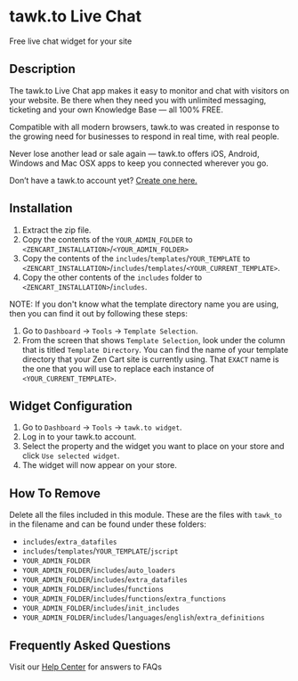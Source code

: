 # tawk.to Live Chat

Free live chat widget for your site

## Description

The tawk.to Live Chat app makes it easy to monitor and chat with visitors on your website. Be there when they need you with unlimited messaging, ticketing and your own Knowledge Base — all 100% FREE.

Compatible with all modern browsers, tawk.to was created in response to the growing need for businesses to respond in real time, with real people.

Never lose another lead or sale again — tawk.to offers iOS, Android, Windows and Mac OSX apps to keep you connected wherever you go.

Don’t have a tawk.to account yet? [Create one here.](https://tawk.to/?utm_source=zencart&utm_medium=link&utm_campaign=signup)

## Installation
1. Extract the zip file.
2. Copy the contents of the `YOUR_ADMIN_FOLDER` to `<ZENCART_INSTALLATION>`/`<YOUR_ADMIN_FOLDER>`
3. Copy the contents of the `includes`/`templates`/`YOUR_TEMPLATE` to `<ZENCART_INSTALLATION>`/`includes`/`templates`/`<YOUR_CURRENT_TEMPLATE>`.
4. Copy the other contents of the `includes` folder to `<ZENCART_INSTALLATION>`/`includes`.

NOTE: If you don't know what the template directory name you are using, then you can find it out by following these steps:
1. Go to `Dashboard` -> `Tools` -> `Template Selection`.
2. From the screen that shows `Template Selection`, look under the column that is titled `Template Directory`. You can find the name of your template directory that your Zen Cart site is currently using. That `EXACT` name is the one that you will use to replace each instance of `<YOUR_CURRENT_TEMPLATE>`.

## Widget Configuration
1. Go to `Dashboard` -> `Tools` -> `tawk.to widget`.
2. Log in to your tawk.to account.
3. Select the property and the widget you want to place on your store and click `Use selected widget`.
4. The widget will now appear on your store.

## How To Remove
Delete all the files included in this module. These are the files with `tawk_to` in the filename and can be found under these folders:
- `includes`/`extra_datafiles`
- `includes`/`templates`/`YOUR_TEMPLATE`/`jscript`
- `YOUR_ADMIN_FOLDER`
- `YOUR_ADMIN_FOLDER`/`includes`/`auto_loaders`
- `YOUR_ADMIN_FOLDER`/`includes`/`extra_datafiles`
- `YOUR_ADMIN_FOLDER`/`includes`/`functions`
- `YOUR_ADMIN_FOLDER`/`includes`/`functions`/`extra_functions`
- `YOUR_ADMIN_FOLDER`/`includes`/`init_includes`
- `YOUR_ADMIN_FOLDER`/`includes`/`languages`/`english`/`extra_definitions`

## Frequently Asked Questions
Visit our [Help Center](https://help.tawk.to/) for answers to FAQs
